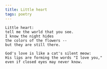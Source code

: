 ```yaml
---
title: Little heart
tags: poetry
---
```


    Little heart:
    tell me the world that you see.
    I know the night hides
    the colors of the flowers --
    but they are still there.

    God's love is like a cat's silent meow:
    His lips are forming the words "I love you,"
    even if closed eyes may never know.


